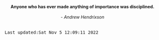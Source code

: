 
<div align="center"><b><span>Anyone who has ever made anything of importance was disciplined.</span></b><br><br><i> - Andrew Hendrixson</i></div>
<br><br><kbd>Last updated:Sat Nov  5 12:09:11 2022</kbd>